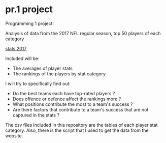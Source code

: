 # pr.1 project
Programming 1 project:

Analysis of data from the 2017 NFL regular season, top 50 players of each category

[stats 2017](http://www.nfl.com/stats/player?seasonId=2017&seasonType=REG&Submit=Go)

Included will be:

- The averages of player stats 
- The rankings of the players by stat category

I will try to specifically find out:

- Do the best teams each have top-rated players ? 
- Does offence or defence affect the rankings more ? 
- What positions contribute the most to a team's success ? 
- Are there factors that contribute to a team's success that are not captured in the stats ? 

The csv files included in this repository are the tables of each player stat category.
Also, there is the script that I used to get the data from the website.
